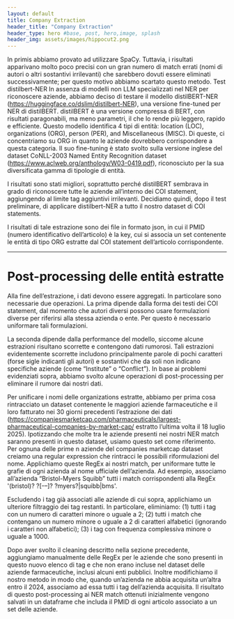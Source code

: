```yaml
---
layout: default
title: Company Extraction
header_title: "Company Extraction"
header_type: hero #base, post, hero,image, splash
header_img: assets/images/hippocut2.png
---
```


In primis abbiamo provato ad utilizzare SpaCy. Tuttavia, i risultati apparivano molto poco precisi con un gran numero di match errati (nomi di autori o altri sostantivi irrilevanti) che sarebbero dovuti essere eliminati successivamente; per questo motivo abbiamo scartato questo metodo.
Test distilbert-NER
In assenza di modelli non LLM specializzati nel NER per riconoscere aziende, abbiamo deciso di testare il modello distilBERT-NER (https://huggingface.co/dslim/distilbert-NER), una versione fine-tuned per NER di distilBERT. distilBERT è una versione compressa di BERT, con risultati paragonabili, ma meno parametri, il che lo rende più leggero, rapido e efficiente.
Questo modello identifica 4 tipi di entità: location (LOC), organizations (ORG), person (PER), and Miscellaneous (MISC). Di queste, ci concentriamo su ORG in quanto le aziende dovrebbero corrispondere a questa categoria. Il suo fine-tuning è stato svolto sulla versione inglese del dataset CoNLL-2003 Named Entity Recognition dataset (https://www.aclweb.org/anthology/W03-0419.pdf), riconosciuto per la sua diversificata gamma di tipologie di entità.

I risultati sono stati migliori, soprattutto perché distilBERT sembrava in grado di riconoscere tutte le aziende all’interno dei COI statement, aggiungendo al limite tag aggiuntivi irrilevanti. Decidiamo quindi, dopo il test preliminare, di applicare distilbert-NER a tutto il nostro dataset di COI statements.

I risultati di tale estrazione sono dei file in formato json, in cui il PMID (numero identificativo dell’articolo) è la key, cui si associa un set contenente le entità di tipo ORG estratte dal COI statement dell’articolo corrispondente.

---

# Post-processing delle entità estratte

Alla fine dell’estrazione, i dati devono essere aggregati. In particolare sono necessarie due operazioni.
La prima dipende dalla forma dei testi dei COI statement, dal momento che autori diversi possono usare formulazioni diverse per riferirsi alla stessa azienda o ente. Per questo è necessario uniformare tali formulazioni.

La seconda dipende dalla performance del modello, siccome alcune estrazioni risultano scorrette e contengono dati rumorosi. Tali estrazioni evidentemente scorrette includono principalmente parole di pochi caratteri (forse sigle indicanti gli autori) e sostantivi che da soli non indicano specifiche aziende (come “Institute” o “Conflict”).
In base ai problemi evidenziati sopra, abbiamo svolto alcune operazioni di post-processing per eliminare il rumore dai nostri dati.

Per unificare i nomi delle organizations estratte, abbiamo per prima cosa rintracciato un dataset contenente le maggiori aziende farmaceutiche e il loro fatturato nei 30 giorni precedenti l’estrazione dei dati (https://companiesmarketcap.com/pharmaceuticals/largest-pharmaceutical-companies-by-market-cap/ estratto l’ultima volta il 18 luglio 2025).
Ipotizzando che molte tra le aziende presenti nei nostri NER match saranno presenti in questo dataset, usiamo questo set come riferimento. Per ognuna delle prime n aziende del companies marketcap dataset creiamo una regular expression che rintracci le possibili riformulazioni del nome. Applichiamo queste RegEx ai nostri match, per uniformare tutte le grafie di ogni azienda al nome ufficiale dell’azienda. Ad esempio, associamo all’azienda “Bristol-Myers Squibb” tutti i match corrispondenti alla RegEx '(bristol)? ?[-–]? ?myers?|squibb|bms'.

Escludendo i tag già associati alle aziende di cui sopra, applichiamo un ulteriore filtraggio dei tag restanti. In particolare, eliminiamo: (1) tutti i tag con un numero di caratteri minore o uguale a 2; (2) tutti i match che contengano un numero minore o uguale a 2 di caratteri alfabetici (ignorando i caratteri non alfabetici); (3) i tag con frequenza complessiva minore o uguale a 1000.


Dopo aver svolto il cleaning descritto nella sezione precedente, aggiungiamo manualmente delle RegEx per le aziende che sono presenti in questo nuovo elenco di tag e che non erano incluse nel dataset delle aziende farmaceutiche, inclusi alcuni enti pubblici. Inoltre modifichiamo il nostro metodo in modo che, quando un’azienda ne abbia acquisita un’altra entro il 2024, associamo ad essa tutti i tag dell’azienda acquisita. 
Il risultato di questo post-processing ai NER match ottenuti inizialmente vengono salvati in un dataframe che includa il PMID di ogni articolo associato a un set delle aziende.

